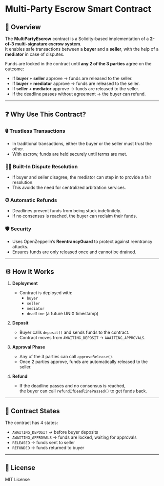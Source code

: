 # Multi-Party Escrow Smart Contract

## 📌 Overview

The **MultiPartyEscrow** contract is a Solidity-based implementation of a **2-of-3 multi-signature escrow system**.  
It enables safe transactions between a **buyer** and a **seller**, with the help of a **mediator** in case of disputes.

Funds are locked in the contract until **any 2 of the 3 parties** agree on the outcome:

- If **buyer + seller** approve → funds are released to the seller.
- If **buyer + mediator** approve → funds are released to the seller.
- If **seller + mediator** approve → funds are released to the seller.
- If the deadline passes without agreement → the buyer can refund.

---

## ❓ Why Use This Contract?

### 🔒 Trustless Transactions

- In traditional transactions, either the buyer or the seller must trust the other.
- With escrow, funds are held securely until terms are met.

### 🧑‍⚖️ Built-In Dispute Resolution

- If buyer and seller disagree, the mediator can step in to provide a fair resolution.
- This avoids the need for centralized arbitration services.

### ⏰ Automatic Refunds

- Deadlines prevent funds from being stuck indefinitely.
- If no consensus is reached, the buyer can reclaim their funds.

### 🛡️ Security

- Uses OpenZeppelin’s **ReentrancyGuard** to protect against reentrancy attacks.
- Ensures funds are only released once and cannot be drained.

---

## ⚙️ How It Works

1. **Deployment**

   - Contract is deployed with:
     - `buyer`
     - `seller`
     - `mediator`
     - `deadline` (a future UNIX timestamp)

2. **Deposit**

   - Buyer calls `deposit()` and sends funds to the contract.
   - Contract moves from `AWAITING_DEPOSIT` → `AWAITING_APPROVALS`.

3. **Approval Phase**

   - Any of the 3 parties can call `approveRelease()`.
   - Once 2 parties approve, funds are automatically released to the seller.

4. **Refund**
   - If the deadline passes and no consensus is reached,  
     the buyer can call `refundIfDeadlinePassed()` to get funds back.

---

## 📜 Contract States

The contract has 4 states:

- `AWAITING_DEPOSIT` → before buyer deposits
- `AWAITING_APPROVALS` → funds are locked, waiting for approvals
- `RELEASED` → funds sent to seller
- `REFUNDED` → funds returned to buyer

---

## 📄 License

MIT License

